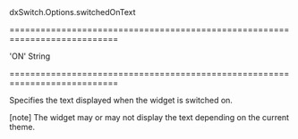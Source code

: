 <!--id-->dxSwitch.Options.switchedOnText<!--/id-->
===========================================================================
<!--default-->'ON'<!--/default-->
<!--type-->String<!--/type-->
===========================================================================

<!--shortDescription-->
Specifies the text displayed when the widget is switched on.
<!--/shortDescription-->

<!--fullDescription-->
[note] The widget may or may not display the text depending on the current theme.
<!--/fullDescription-->
